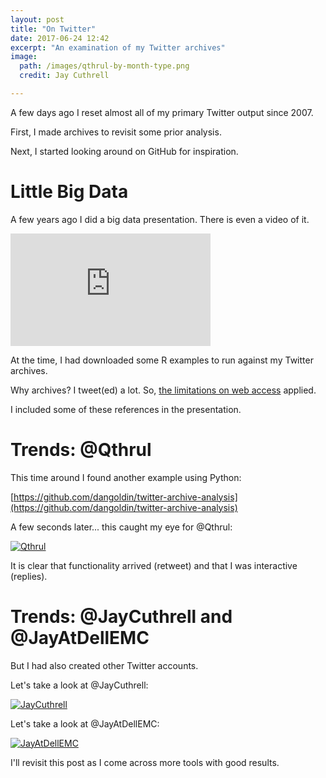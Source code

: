 ```yaml
---
layout: post
title: "On Twitter"
date: 2017-06-24 12:42
excerpt: "An examination of my Twitter archives"
image:
  path: /images/qthrul-by-month-type.png
  credit: Jay Cuthrell

---
```


A few days ago I reset almost all of my primary Twitter output since 2007.

First, I made archives to revisit some prior analysis.

Next, I started looking around on GitHub for inspiration. 

Little Big Data
===============

A few years ago I did a big data presentation. There is even a video of it.

<iframe width="320" height="180" src="https://www.youtube.com/embed/lkREZ0mhHcA"
frameborder="0" allowfullscreen></iframe>

At the time, I had downloaded some R examples to run against my Twitter archives.

Why archives? I tweet(ed) a lot. So, [the limitations on web
access](https://dev.twitter.com/rest/public/rate-limits) applied.

I included some of these references in the presentation.

<script
src="https://gist.github.com/JayCuthrell/8bcd9597d37a8602c639.js"></script>

Trends: @Qthrul
===============

This time around I found another example using Python:

[https://github.com/dangoldin/twitter-archive-analysis](https://github.com/dangoldin/twitter-archive-analysis)

A few seconds later... this caught my eye for @Qthrul:

[![Qthrul](/images/qthrul-by-month-type.png "Qthrul")](http://twitter.com/qthrul)

It is clear that functionality arrived (retweet) and that I was interactive
(replies).

Trends: @JayCuthrell and @JayAtDellEMC
======================================

But I had also created other Twitter accounts. 

Let's take a look at @JayCuthrell:

[![JayCuthrell](/images/jaycuthrell-by-month-type.png "JayCuthrell")](http://twitter.com/jaycuthrell)

Let's take a look at @JayAtDellEMC:

[![JayAtDellEMC](/images/jayatdellemc-by-month-type.png "JayAtDellEMC")](http://twitter.com/jayatdellemc)

I'll revisit this post as I come across more tools with good results.


